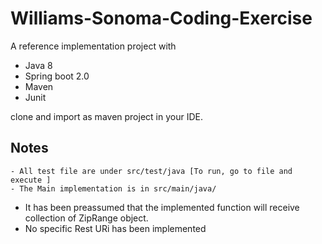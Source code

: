# Williams-Sonoma-Coding-Exercise

A reference implementation project with 

- Java 8
- Spring boot 2.0
- Maven
- Junit

clone and import as maven project in your IDE.


## Notes
	- All test file are under src/test/java [To run, go to file and execute ]
	- The Main implementation is in src/main/java/
  - It has been preassumed that the implemented function will receive collection of ZipRange object.
  - No specific Rest URi has been implemented
